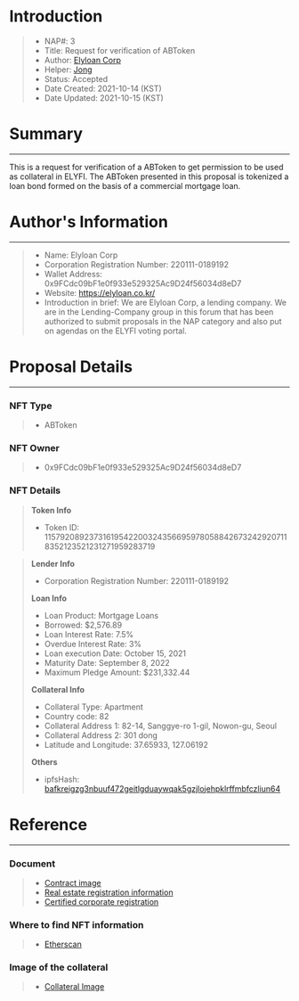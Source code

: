 # Introduction

>- NAP#: 3
>- Title: Request for verification of ABToken
>- Author: [Elyloan Corp](https://forum.elyfi.world/u/elyloancorp/summary)
>- Helper: [Jong](https://forum.elyfi.world/u/Jong/summary)
>- Status: Accepted
>- Date Created: 2021-10-14 (KST)
>- Date Updated: 2021-10-15 (KST)

# Summary
---
This is a request for verification of a ABToken to get permission to be used as collateral in ELYFI. The ABToken presented in this proposal is tokenized a loan bond formed on the basis of a commercial mortgage loan.
#
# Author's Information
---
>- Name: Elyloan Corp
>- Corporation Registration Number: 220111-0189192
>- Wallet Address: 0x9FCdc09bF1e0f933e529325Ac9D24f56034d8eD7
>- Website: https://elyloan.co.kr/
>- Introduction in brief: We are Elyloan Corp, a lending company. We are in the Lending-Company group in this forum that has been authorized to submit proposals in the NAP category and also put on agendas on the ELYFI voting portal.

# Proposal Details
---
### NFT Type 
>- ABToken

### NFT Owner
>- 0x9FCdc09bF1e0f933e529325Ac9D24f56034d8eD7

### NFT Details

> **Token Info**
>- Token ID: 115792089237316195422003243566959780588426732429207118352123521231271959283719 


> **Lender Info**
>- Corporation Registration Number: 220111-0189192
>
> **Loan Info**
>- Loan Product: Mortgage Loans
>- Borrowed: $2,576.89
>- Loan Interest Rate: 7.5%
>- Overdue Interest Rate: 3%
>- Loan execution Date: October 15, 2021
>- Maturity Date: September 8, 2022
>- Maximum Pledge Amount: $231,332.44
>
> **Collateral Info**
>- Collateral Type: Apartment
>- Country code: 82
>- Collateral Address 1: 82-14, Sanggye-ro 1-gil, Nowon-gu, Seoul
>- Collateral Address 2: 301 dong
>- Latitude and Longitude: 37.65933, 127.06192
>
> **Others**
>- ipfsHash: [bafkreigzg3nbuuf472geitlgduaywqak5gzjlojehpklrffmbfczliun64](https://slate.textile.io/ipfs/bafkreigzg3nbuuf472geitlgduaywqak5gzjlojehpklrffmbfczliun64)

# Reference
---
### Document
>- [Contract image](https://slate.textile.io/ipfs/bafybeidy56ppan5qitsgxrmz5z4wwciwyud3pssphqaygot2x7uv5pu32e)
>- [Real estate registration information](https://slate.textile.io/ipfs/bafkreif23myt3y3vramte6uu2xcdmocg5pez4z43sk645agksgmea7u3du)
>- [Certified corporate registration](https://slate.textile.io/ipfs/bafybeicgydltpbqli36hatlyim52ovpfz35yuwpqaauay6tibixhvgxerq)

### Where to find NFT information 
>- [Etherscan](https://etherscan.io/token/0x68f69ab21242e194ebd7534b598e26180dd92616?a=115792089237316195422003243566959780588426732429207118352123521231271959283719)

### Image of the collateral 
>- [Collateral Image](https://slate.textile.io/ipfs/bafybeibl42g7epaz7nssoz7vo3vvyqcgfbkfa4jyohtqbiryjhlfbgxwk4)
